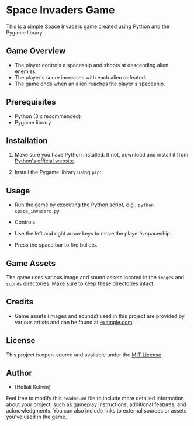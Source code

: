 # Space Invaders Game

This is a simple Space Invaders game created using Python and the Pygame library.

## Game Overview

- The player controls a spaceship and shoots at descending alien enemies.
- The player's score increases with each alien defeated.
- The game ends when an alien reaches the player's spaceship.

## Prerequisites

- Python (3.x recommended)
- Pygame library

## Installation

1. Make sure you have Python installed. If not, download and install it from [Python's official website](https://www.python.org/).

2. Install the Pygame library using `pip`:


## Usage

- Run the game by executing the Python script, e.g., `python space_invaders.py`.

- Controls:
- Use the left and right arrow keys to move the player's spaceship.
- Press the space bar to fire bullets.

## Game Assets

The game uses various image and sound assets located in the `images` and `sounds` directories. Make sure to keep these directories intact.

## Credits

- Game assets (images and sounds) used in this project are provided by various artists and can be found at [example.com](https://example.com/).

## License

This project is open-source and available under the [MIT License](LICENSE).

## Author

- [Hollali Kelivin]

Feel free to modify this `readme.md` file to include more detailed information about your project, such as gameplay instructions, additional features, and acknowledgments. You can also include links to external sources or assets you've used in the game.
